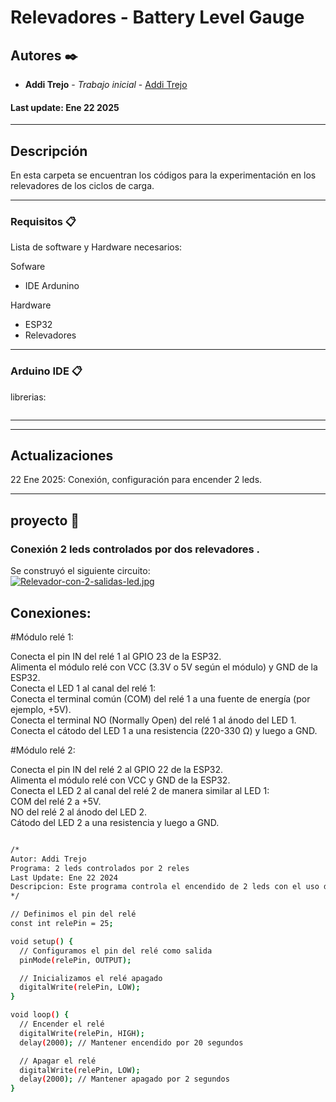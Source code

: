 # Relevadores - Battery Level Gauge  

## Autores ✒️

- **Addi Trejo** - _Trabajo inicial_ - [Addi Trejo](https://github.com/additrejo)
  
#### Last update: Ene 22 2025  
----  

## Descripción
En esta carpeta se encuentran los códigos para la experimentación en los relevadores de los ciclos de carga.

---- 
### Requisitos 📋

Lista de software y Hardware necesarios:

Sofware
- IDE Ardunino

Hardware
- ESP32
- Relevadores
----

### Arduino IDE 📋
librerias:

```bash

```
----

----  

## Actualizaciones  
22 Ene 2025: Conexión, configuración para encender 2 leds.  

----

## proyecto 🚀

### Conexión 2 leds controlados por dos relevadores  .
Se construyó el siguiente circuito:  
[![Relevador-con-2-salidas-led.jpg](https://i.postimg.cc/t4jFppHf/Relevador-con-2-salidas-led.jpg)](https://postimg.cc/dL5h9M3m)  

## Conexiones:
#Módulo relé 1:

Conecta el pin IN del relé 1 al GPIO 23 de la ESP32.  
Alimenta el módulo relé con VCC (3.3V o 5V según el módulo) y GND de la ESP32.  
Conecta el LED 1 al canal del relé 1:  
Conecta el terminal común (COM) del relé 1 a una fuente de energía (por ejemplo, +5V).  
Conecta el terminal NO (Normally Open) del relé 1 al ánodo del LED 1.  
Conecta el cátodo del LED 1 a una resistencia (220-330 Ω) y luego a GND.  

#Módulo relé 2:  

Conecta el pin IN del relé 2 al GPIO 22 de la ESP32.  
Alimenta el módulo relé con VCC y GND de la ESP32.  
Conecta el LED 2 al canal del relé 2 de manera similar al LED 1:  
COM del relé 2 a +5V.  
NO del relé 2 al ánodo del LED 2.  
Cátodo del LED 2 a una resistencia y luego a GND.   

```bash

/*
Autor: Addi Trejo
Programa: 2 leds controlados por 2 reles
Last Update: Ene 22 2024
Descripcion: Este programa controla el encendido de 2 leds con el uso de dos reles. 
*/

// Definimos el pin del relé
const int relePin = 25;

void setup() {
  // Configuramos el pin del relé como salida
  pinMode(relePin, OUTPUT);

  // Inicializamos el relé apagado
  digitalWrite(relePin, LOW);
}

void loop() {
  // Encender el relé
  digitalWrite(relePin, HIGH);
  delay(2000); // Mantener encendido por 20 segundos

  // Apagar el relé
  digitalWrite(relePin, LOW);
  delay(2000); // Mantener apagado por 2 segundos
}

```
